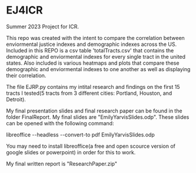 # EJ4ICR

Summer 2023 Project for ICR.

This repo was created with the intent to compare the correlation between enviormental justice indexes and demographic indexes across the US. Included in this REPO is a csv table 'totalTracts.csv' that contains the demographic and enviormental indexes for every single tract in the united states. Also included is various heatmaps and plots that compare these demographic and enviormental indexes to one another as well as displaying their correlation.

The file EJRP.py contains my intital research and findings on the first 15 tracts I tested(5 tracts from 3 different cities: Portland, Houston, and Detroit). 









My final presentation slides and final research paper can be found in the folder FinalReport. My final slides are "EmilyYarvisSlides.odp". These slides can be opened with the following command:

libreoffice --headless --convert-to pdf EmilyYarvisSlides.odp

You may need to install libreoffice(a free and open scource version of google slides or powerpoint) in order for this to work. 

My final written report is "ResearchPaper.zip"



